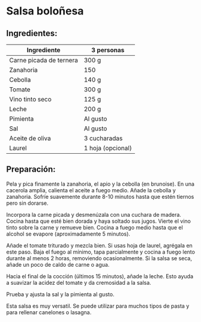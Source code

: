 # Salsa boloñesa

## Ingredientes:

| Ingrediente | 3 personas |
|----|----|
| Carne picada de ternera | 300 g |
| Zanahoria | 150 |
| Cebolla |  140 g |
| Tomate | 300 g |
| Vino tinto  seco | 125 g |
| Leche | 200 g |
| Pimienta | Al gusto |
| Sal | Al gusto |
| Aceite de oliva | 3 cucharadas |
| Laurel | 1 hoja (opcional) |

## Preparación:

Pela y pica finamente la zanahoria, el apio y la cebolla (en brunoise). En una cacerola amplia, calienta el aceite a fuego medio. Añade la cebolla y zanahoria. Sofríe suavemente durante 8-10 minutos hasta que estén tiernos pero sin dorarse.

Incorpora la carne picada y desmenúzala con una cuchara de madera. Cocina hasta que esté bien dorada y haya soltado sus jugos. Vierte el vino tinto sobre la carne y remueve bien. Cocina a fuego medio hasta que el alcohol se evapore (aproximadamente 5 minutos).

Añade el tomate triturado y mezcla bien. Si usas hoja de laurel, agrégala en este paso. Baja el fuego al mínimo, tapa parcialmente y cocina a fuego lento durante al menos 2 horas, removiendo ocasionalmente. Si la salsa se seca, añade un poco de caldo de carne o agua.

Hacia el final de la cocción (últimos 15 minutos), añade la leche. Esto ayuda a suavizar la acidez del tomate y da cremosidad a la salsa.

Prueba y ajusta la sal y la pimienta al gusto.

Esta salsa es muy versatil. Se puede utilizar para muchos tipos de pasta y para rellenar canelones o lasagna.
